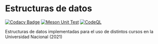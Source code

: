 # Estructuras de datos

[![Codacy Badge](https://api.codacy.com/project/badge/Grade/ce58a51b00194704a4dee084f176668f)](https://app.codacy.com/gh/UNA-OUROBOROS/datospp?utm_source=github.com&utm_medium=referral&utm_content=UNA-OUROBOROS/datospp&utm_campaign=Badge_Grade_Settings)
[![Meson Unit Test](https://github.com/UNA-OUROBOROS/datospp/actions/workflows/meson.yml/badge.svg)](https://github.com/UNA-OUROBOROS/datospp/actions/workflows/meson.yml)
[![CodeQL](https://github.com/UNA-OUROBOROS/datospp/actions/workflows/codeql-analysis.yml/badge.svg)](https://github.com/UNA-OUROBOROS/datospp/actions/workflows/codeql-analysis.yml)

Estructuras de datos implementadas para el uso de distintos cursos en la Universidad Nacional (2021)
